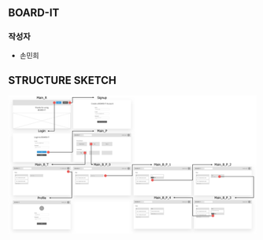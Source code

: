 ## BOARD-IT

### 작성자

- 손민희



## STRUCTURE SKETCH

<img src="https://github.com/minheeson/Board-It/blob/master/screenshots/StructureSketch.png" width=650/>



